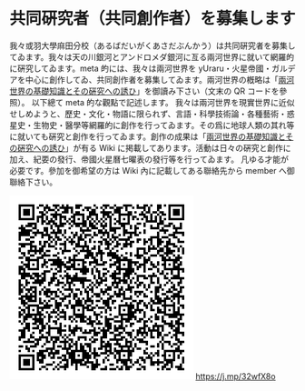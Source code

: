 # 共同硏究者󠄁（共同創󠄀作者󠄁）を募集します

我々或羽󠄀大學麻󠄁田分󠄁校󠄁（あるばだいがくあさだぶんかう）は共同硏究者󠄁を募集してゐます。我々は天の川銀河とアンドロメダ銀河に亙る兩河世界に就いて網󠄁羅的󠄁に硏究してゐます。meta 的󠄁には、我々は兩河世界を yUraru・火星帝󠄁國・ガルデアを中心に創󠄀作してゐ、共同創󠄀作者󠄁を募集してゐます。兩河世界の槪󠄁略は「[兩河世界の基礎知識とその硏究への誘ひ]」を御讀み下さい（文󠄁末の QR コードを參照）。
以下總て meta 的󠄁な觀點で記述󠄁します。
我々は兩河世界を現實世界に近󠄁似せしめようと、歷史󠄁・文󠄁化󠄁・物語に限られず、言語・科學技術󠄁論・各種藝術󠄁・惑星史󠄁・生物史󠄁・醫學等網󠄁羅的󠄁に創󠄀作を行ってゐます。その爲に地球人類󠄀の其れ等に就いても硏究と創󠄀作を行ってゐます。創󠄀作の成果は「[兩河世界の基礎知識とその硏究への誘ひ]」が有る Wiki に掲載してあります。活動は日々の硏究と創󠄀作に加え、󠄁紀要󠄁の發行、帝󠄁國火星曆七曜󠄁表の發行等を行ってゐます。
凡󠄁ゆる才能が必要󠄁です。參加を御希望󠄂の方は Wiki 內に記載してある聯󠄀絡先から member へ御聯󠄀絡下さい。

![兩河世界の基礎知識とその硏究への誘ひ](<kyogdogkenkiusya_(kyogdogsagsakusya)_wo_bosifu_si_masu_001.png>)
https://j.mp/32wfX8o

[兩河世界の基礎知識とその硏究への誘ひ]: https://scrapbox.io/yuraru/%E5%85%A9%E6%B2%B3%E4%B8%96%E7%95%8C%E3%81%AE%E5%9F%BA%E7%A4%8E%E7%9F%A5%E8%AD%98%E3%81%A8%E3%81%9D%E3%81%AE%E7%A1%8F%E7%A9%B6%E3%81%B8%E3%81%AE%E8%AA%98%E3%81%B2
